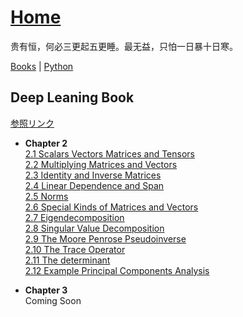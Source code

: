 # [Home](https://shinkoryo.github.io)

贵有恒，何必三更起五更睡。最无益，只怕一日暴十日寒。

[Books](https://shinkoryo.github.io) | [Python](https://shinkoryo.github.io/python)

## Deep Leaning Book
[参照リンク](https://hadrienj.github.io)
* __Chapter 2__  
[2.1 Scalars Vectors Matrices and Tensors](./dlbook/chap2/2.1.md)  
[2.2 Multiplying Matrices and Vectors](./dlbook/chap2/2.2.md)  
[2.3 Identity and Inverse Matrices](./dlbook/chap2/2.3.md)  
[2.4 Linear Dependence and Span](./dlbook/chap2/2.4.md)  
[2.5 Norms](./dlbook/chap2/2.5.md)  
[2.6 Special Kinds of Matrices and Vectors](./dlbook/chap2/2.6.md)  
[2.7 Eigendecomposition](./dlbook/chap2/2.7.md)  
[2.8 Singular Value Decomposition](./dlbook/chap2/2.8.md)  
[2.9 The Moore Penrose Pseudoinverse](./dlbook/chap2/2.9.md)  
[2.10 The Trace Operator](./dlbook/chap2/2.10.md)  
[2.11 The determinant](./dlbook/chap2/2.11.md)  
[2.12 Example Principal Components Analysis](./dlbook/chap2/2.12.md)  

* __Chapter 3__  
  Coming Soon